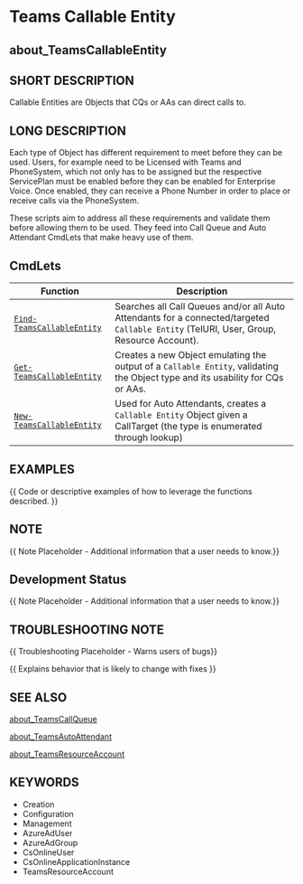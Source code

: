 ﻿# Teams Callable Entity

## about_TeamsCallableEntity

## SHORT DESCRIPTION

Callable Entities are Objects that CQs or AAs can direct calls to.

## LONG DESCRIPTION

Each type of Object has different requirement to meet before they can be used. Users, for example need to be Licensed with Teams and PhoneSystem, which not only has to be assigned but the respective ServicePlan must be enabled before they can be enabled for Enterprise Voice. Once enabled, they can receive a Phone Number in order to place or receive calls via the PhoneSystem.

These scripts aim to address all these requirements and validate them before allowing them to be used. They feed into Call Queue and Auto Attendant CmdLets that make heavy use of them.

## CmdLets

| Function                                                  | Description                                                                                                                             |
| --------------------------------------------------------- | --------------------------------------------------------------------------------------------------------------------------------------- |
| [`Find-TeamsCallableEntity`](../docs/Find-TeamsCallableEntity.md) | Searches all Call Queues and/or all Auto Attendants for a connected/targeted `Callable Entity` (TelURI, User, Group, Resource Account). |
| [`Get-TeamsCallableEntity`](../docs/Get-TeamsCallableEntity.md)   | Creates a new Object emulating the output of a `Callable Entity`, validating the Object type and its usability for CQs or AAs.          |
| [`New-TeamsCallableEntity`](../docs/New-TeamsCallableEntity.md)   | Used for Auto Attendants, creates a `Callable Entity` Object given a CallTarget (the type is enumerated through lookup)                 |

## EXAMPLES

{{ Code or descriptive examples of how to leverage the functions described. }}

## NOTE

{{ Note Placeholder - Additional information that a user needs to know.}}

## Development Status

{{ Note Placeholder - Additional information that a user needs to know.}}

## TROUBLESHOOTING NOTE

{{ Troubleshooting Placeholder - Warns users of bugs}}

{{ Explains behavior that is likely to change with fixes }}

## SEE ALSO

[about_TeamsCallQueue](about_TeamsCallQueue.md)

[about_TeamsAutoAttendant](about_TeamsAutoAttendant.md)

[about_TeamsResourceAccount](about_TeamsResourceAccount.md)

## KEYWORDS

- Creation
- Configuration
- Management
- AzureAdUser
- AzureAdGroup
- CsOnlineUser
- CsOnlineApplicationInstance
- TeamsResourceAccount
